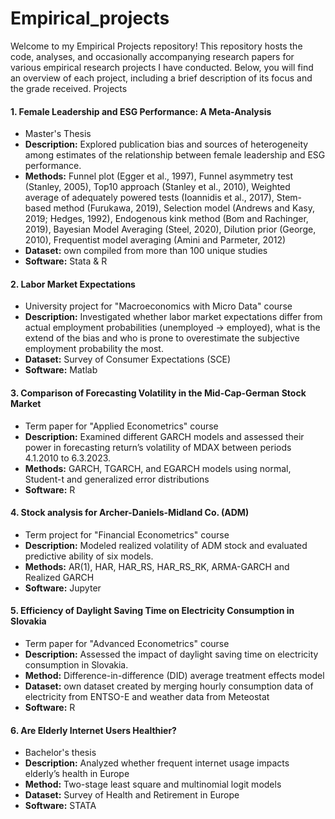# Empirical_projects
Welcome to my Empirical Projects repository! This repository hosts the code, analyses, and occasionally accompanying research papers for various empirical research projects I have conducted. Below, you will find an overview of each project, including a brief description of its focus and the grade received.
Projects

#### 1. Female Leadership and ESG Performance: A Meta-Analysis

  * Master's Thesis
  * **Description:** Explored publication bias and sources of heterogeneity among estimates of the relationship between female leadership and ESG performance.
  * **Methods:** Funnel plot (Egger et al., 1997), Funnel asymmetry test (Stanley, 2005), Top10 approach (Stanley et al., 2010), Weighted average of adequately powered tests (Ioannidis et al., 2017), Stem-based method (Furukawa, 2019), Selection model (Andrews and Kasy, 2019; Hedges, 1992), Endogenous kink method (Bom and Rachinger, 2019), Bayesian Model Averaging (Steel, 2020), Dilution prior (George, 2010), Frequentist model averaging (Amini and Parmeter, 2012)
  * **Dataset:** own compiled from more than 100 unique studies
  * **Software:** Stata & R
   
#### 2. Labor Market Expectations
   * University project for "Macroeconomics with Micro Data" course
   * **Description:** Investigated whether labor market expectations differ from actual employment probabilities (unemployed -> employed), what is the extend of the bias and who is                      prone to overestimate the subjective employment probability the most.
   * **Dataset:** Survey of Consumer Expectations (SCE)
   * **Software:** Matlab

#### 3. Comparison of Forecasting Volatility in the Mid-Cap-German Stock Market
   * Term paper for "Applied Econometrics" course
   * **Description:** Examined different GARCH models and assessed their power in forecasting return’s volatility of MDAX between periods 4.1.2010 to 6.3.2023. 
   * **Methods:** GARCH, TGARCH, and EGARCH models using normal, Student-t and generalized error distributions
   * **Software:** R

#### 4. Stock analysis for Archer-Daniels-Midland Co. (ADM)
   * Term project for "Financial Econometrics" course
   * **Description:** Modeled realized volatility of ADM stock and evaluated predictive ability of six models.
   * **Methods:** AR(1), HAR, HAR_RS, HAR_RS_RK, ARMA-GARCH and Realized GARCH
   * **Software:** Jupyter 
   
#### 5. Efficiency of Daylight Saving Time on Electricity Consumption in Slovakia
   * Term paper for "Advanced Econometrics" course
   * **Description:** Assessed the impact of daylight saving time on electricity consumption in Slovakia.
   * **Method:** Difference-in-difference (DID) average treatment effects model
   * **Dataset:**  own dataset created by merging hourly consumption data of electricity from ENTSO-E and weather data from Meteostat
   * **Software:** R
   
#### 6. Are Elderly Internet Users Healthier?
   * Bachelor's thesis
   * **Description:** Analyzed whether frequent internet usage impacts elderly’s health in Europe
   * **Method:** Two-stage least square and multinomial logit models
   * **Dataset:**  Survey of Health and Retirement in Europe
   * **Software:** STATA
